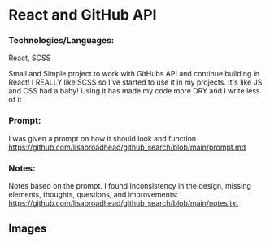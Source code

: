 # React and GitHub API

### Technologies/Languages: 
React, SCSS

Small and Simple project to work with GitHubs API and continue building in React! I REALLY like SCSS so I've started to use it in my projects. It's like JS and CSS had a baby! Using it has made my code more DRY and I write less of it



### Prompt:
I was given a prompt on how it should look and function<br/>
https://github.com/lisabroadhead/github_search/blob/main/prompt.md

### Notes:
Notes based on the prompt. I found Inconsistency in the design, missing elements, thoughts, questions, and improvements:<br/>
https://github.com/lisabroadhead/github_search/blob/main/notes.txt

## Images


